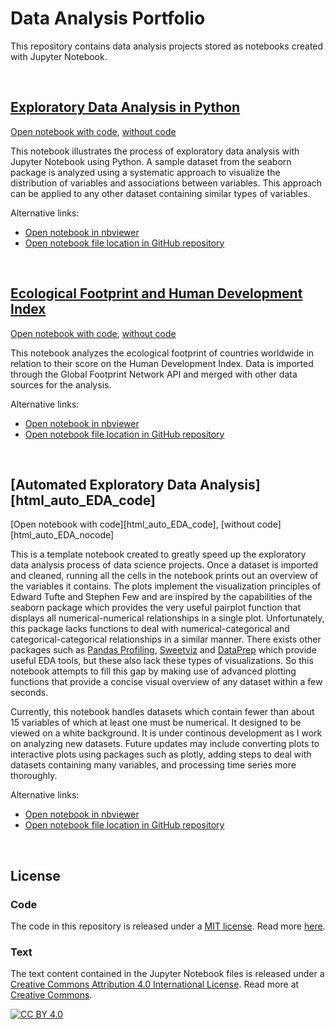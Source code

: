 # Data Analysis Portfolio
This repository contains data analysis projects stored as notebooks created with Jupyter Notebook.

<br>

## [Exploratory Data Analysis in Python][html_EDA_tips_code]
[Open notebook with code][html_EDA_tips_code], [without code][html_EDA_tips_nocode]

This notebook illustrates the process of exploratory data analysis with Jupyter Notebook using Python.
A sample dataset from the seaborn package is analyzed using a systematic approach to visualize the
distribution of variables and associations between variables. This approach can be applied to any
other dataset containing similar types of variables.

Alternative links:
- [Open notebook in nbviewer][nbviewer_EDA_tips]
- [Open notebook file location in GitHub repository][GitHub_EDA_tips]

[html_EDA_tips_code]: https://patrickwfitzgerald.github.io/portfolio/exploratory-data-analysis-python/exploratory_data_analysis_in_python_code.html
[html_EDA_tips_nocode]: https://patrickwfitzgerald.github.io/portfolio/exploratory-data-analysis-python/exploratory_data_analysis_in_python_nocode.html
[nbviewer_EDA_tips]: https://nbviewer.jupyter.org/github/patrickwfitzgerald/portfolio/blob/main/exploratory-data-analysis-python/exploratory_data_analysis_in_python.ipynb
[GitHub_EDA_tips]: https://github.com/patrickwfitzgerald/portfolio/blob/main/exploratory-data-analysis-python/exploratory_data_analysis_in_python.ipynb

<br>

## [Ecological Footprint and Human Development Index][html_EF_code]
[Open notebook with code][html_EF_code], [without code][html_EF_nocode]

This notebook analyzes the ecological footprint of countries worldwide in relation to their score on
the Human Development Index. Data is imported through the Global Footprint Network API and merged
with other data sources for the analysis.

Alternative links:
- [Open notebook in nbviewer][nbviewer_EF]
- [Open notebook file location in GitHub repository][GitHub_EF]

[html_EF_code]: https://patrickwfitzgerald.github.io/portfolio/ecological-footprint-countries/ecological_footprint_code.html
[html_EF_nocode]: https://patrickwfitzgerald.github.io/portfolio/ecological-footprint-countries/ecological_footprint_nocode.html
[nbviewer_EF]: https://nbviewer.jupyter.org/github/patrickwfitzgerald/portfolio/blob/9a2b0eef31343ef17c012e8743d0dd14ff542906/ecological-footprint-countries/ecological_footprint.ipynb
[GitHub_EF]: https://github.com/patrickwfitzgerald/portfolio/blob/main/ecological-footprint-countries/ecological_footprint.ipynb

<br>

## [Automated Exploratory Data Analysis][html_auto_EDA_code]
[Open notebook with code][html_auto_EDA_code], [without code][html_auto_EDA_nocode]

This is a template notebook created to greatly speed up the exploratory data analysis process of
data science projects. Once a dataset is imported and cleaned, running all the cells in the notebook
prints out an overview of the variables it contains. The plots implement the visualization
principles of Edward Tufte and Stephen Few and are inspired by the capabilities of the seaborn
package which provides the very useful pairplot function that displays all numerical-numerical relationships
in a single plot. Unfortunately, this package lacks functions to deal with numerical-categorical and
categorical-categorical relationships in a similar manner. There exists other packages such as [Pandas Profiling][link_pprof],
[Sweetviz][link_sv] and [DataPrep][link_dp] which provide useful EDA tools, but these also lack these
types of visualizations. So this notebook attempts to fill this gap by making use of advanced plotting
functions that provide a concise visual overview of any dataset within a few seconds.

Currently, this notebook handles datasets which contain fewer than about 15 variables of which at least one
must be numerical. It designed to be viewed on a white background. It is under continous development
as I work on analyzing new datasets. Future updates may include converting plots to interactive plots using
packages such as plotly, adding steps to deal with datasets containing many variables, and processing time
series more thoroughly.

Alternative links:
- [Open notebook in nbviewer][nbviewer_auto_EDA]
- [Open notebook file location in GitHub repository][GitHub_auto_EDA]

[nbviewer_auto_EDA]: https://nbviewer.jupyter.org/github/patrickwfitzgerald/portfolio/blob/main/automated-EDA/automated_EDA.ipynb
[GitHub_auto_EDA]: https://github.com/patrickwfitzgerald/portfolio/blob/main/automated-EDA/automated_EDA.ipynb

[link_pprof]: https://pandas-profiling.github.io/pandas-profiling/docs/master/rtd/
[link_sv]: https://github.com/fbdesignpro/sweetviz
[link_dp]: https://sfu-db.github.io/dataprep/index.html

<br>
 
## License

### Code
The code in this repository is released under a [MIT license](LICENSE-CODE). Read more [here](https://choosealicense.com/licenses/mit/).

### Text
The text content contained in the Jupyter Notebook files is released under a [Creative Commons Attribution 4.0 International License](LICENSE-TEXT.txt). Read more at [Creative Commons][cc-by].

[![CC BY 4.0][cc-by-image]][cc-by]

[cc-by]: http://creativecommons.org/licenses/by/4.0/
[cc-by-image]: https://i.creativecommons.org/l/by/4.0/88x31.png

